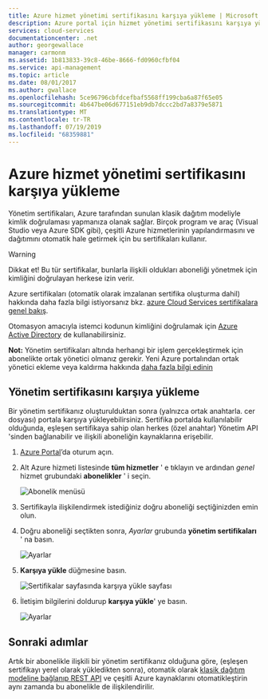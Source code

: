 ```yaml
---
title: Azure hizmet yönetimi sertifikasını karşıya yükleme | Microsoft Docs
description: Azure portal için hizmet yönetimi sertifikasını karşıya yüklemeyi öğrenin.
services: cloud-services
documentationcenter: .net
author: georgewallace
manager: carmonm
ms.assetid: 1b813833-39c8-46be-8666-fd0960cfbf04
ms.service: api-management
ms.topic: article
ms.date: 08/01/2017
ms.author: gwallace
ms.openlocfilehash: 5ce96796cbfdcefbaf5568ff199cba6a87f65e05
ms.sourcegitcommit: 4b647be06d677151eb9db7dccc2bd7a8379e5871
ms.translationtype: MT
ms.contentlocale: tr-TR
ms.lasthandoff: 07/19/2019
ms.locfileid: "68359881"
---
```

# <a name="upload-an-azure-service-management-certificate"></a>Azure hizmet yönetimi sertifikasını karşıya yükleme
Yönetim sertifikaları, Azure tarafından sunulan klasik dağıtım modeliyle kimlik doğrulaması yapmanıza olanak sağlar. Birçok program ve araç (Visual Studio veya Azure SDK gibi), çeşitli Azure hizmetlerinin yapılandırmasını ve dağıtımını otomatik hale getirmek için bu sertifikaları kullanır. 

> [!WARNING]
> Dikkat et! Bu tür sertifikalar, bunlarla ilişkili oldukları aboneliği yönetmek için kimliğini doğrulayan herkese izin verir.
>
>

Azure sertifikaları (otomatik olarak imzalanan sertifika oluşturma dahil) hakkında daha fazla bilgi istiyorsanız bkz. [azure Cloud Services sertifikalara genel bakış](cloud-services/cloud-services-certs-create.md#what-are-management-certificates).

Otomasyon amacıyla istemci kodunun kimliğini doğrulamak için [Azure Active Directory](https://azure.microsoft.com/services/active-directory/) de kullanabilirsiniz.

**Not:** Yönetim sertifikaları altında herhangi bir işlem gerçekleştirmek için abonelikte ortak yönetici olmanız gerekir. Yeni Azure portalından ortak yönetici ekleme veya kaldırma hakkında [daha fazla bilgi edinin](https://go.microsoft.com/fwlink/?linkid=849300) 

## <a name="upload-a-management-certificate"></a>Yönetim sertifikasını karşıya yükleme
Bir yönetim sertifikanız oluşturulduktan sonra (yalnızca ortak anahtarla. cer dosyası) portala karşıya yükleyebilirsiniz. Sertifika portalda kullanılabilir olduğunda, eşleşen sertifikaya sahip olan herkes (özel anahtar) Yönetim API 'sinden bağlanabilir ve ilişkili aboneliğin kaynaklarına erişebilir.

1. [Azure Portal](https://portal.azure.com)’da oturum açın.
2. Alt Azure hizmeti listesinde **tüm hizmetler** ' e tıklayın ve ardından _genel_ hizmet grubundaki **abonelikler** ' i seçin.

    ![Abonelik menüsü](./media/azure-api-management-certs/subscriptions_menu.png)

3. Sertifikayla ilişkilendirmek istediğiniz doğru aboneliği seçtiğinizden emin olun.     
4. Doğru aboneliği seçtikten sonra, _Ayarlar_ grubunda **yönetim sertifikaları** ' na basın.

    ![Ayarlar](./media/azure-api-management-certs/mgmtcerts_menu.png)

5. **Karşıya yükle** düğmesine basın.

    ![Sertifikalar sayfasında karşıya yükle sayfası](./media/azure-api-management-certs/certificates_page.png)
6. İletişim bilgilerini doldurup **karşıya yükle**' ye basın.

    ![Ayarlar](./media/azure-api-management-certs/certificate_details.png)

## <a name="next-steps"></a>Sonraki adımlar
Artık bir abonelikle ilişkili bir yönetim sertifikanız olduğuna göre, (eşleşen sertifikayı yerel olarak yükledikten sonra), otomatik olarak [klasik dağıtım modeline bağlanıp REST API](/azure/#pivot=sdkstools) ve çeşitli Azure kaynaklarını otomatikleştirin aynı zamanda bu abonelikle de ilişkilendirilir.

